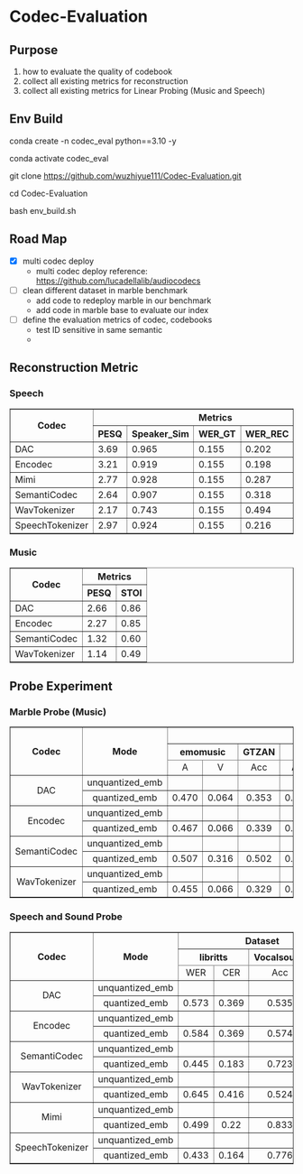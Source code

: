 # Codec-Evaluation

## Purpose

1. how to evaluate the quality of codebook
2. collect all existing metrics for reconstruction
3. collect all existing metrics for Linear Probing (Music and Speech)

## Env Build

conda create -n codec_eval python==3.10 -y

conda activate codec_eval

git clone https://github.com/wuzhiyue111/Codec-Evaluation.git

cd Codec-Evaluation

bash env_build.sh

## Road Map

- [x] multi codec deploy
    - multi codec deploy reference: https://github.com/lucadellalib/audiocodecs
- [ ] clean different dataset in marble benchmark
    - add code to redeploy marble in our benchmark
    - add code in marble base to evaluate our index 
- [ ] define the evaluation metrics of codec, codebooks
    - test ID sensitive in same semantic
    - 

## Reconstruction Metric
### Speech
<table border="1" align="center">
  <thead>
    <tr>
      <th rowspan="2">Codec</th>
      <th colspan="5">Metrics</th>
    </tr>
    <tr>
      <th>PESQ</th>
      <th>Speaker_Sim</th>
      <th>WER_GT</th>
      <th>WER_REC</th>
      <th>CER_GT</th>
      <th>CER_REC</th>
      <th>STOI</th>
    </tr>
  </thead>
  <tbody>
    <tr>
      <td>DAC</td>
      <td>3.69</td>
      <td>0.965</td>
      <td>0.155</td>
      <td>0.202</td>
      <td>0.09</td>
      <td>0.125</td>
      <td>0.94</td>
    </tr>
    <tr>
      <td>Encodec</td>
      <td>3.21</td>
      <td>0.919</td>
      <td>0.155</td>
      <td>0.198</td>
      <td>0.09</td>
      <td>0.114</td>
      <td>0.925</td>
    </tr>
    <tr>
      <td>Mimi</td>
      <td>2.77</td>
      <td>0.928</td>
      <td>0.155</td>
      <td>0.287</td>
      <td>0.09</td>
      <td>0.173</td>
      <td>0.88</td>
    </tr>
    <tr>
      <td>SemantiCodec</td>
      <td>2.64</td>
      <td>0.907</td>
      <td>0.155</td>
      <td>0.318</td>
      <td>0.09</td>
      <td>0.195</td>
      <td>0.86</td>
    </tr>
    <tr>
      <td>WavTokenizer</td>
      <td>2.17</td>
      <td>0.743</td>
      <td>0.155</td>
      <td>0.494</td>
      <td>0.09</td>
      <td>0.325</td>
      <td>0.83</td>
    </tr>
    <tr>
      <td>SpeechTokenizer</td>
      <td>2.97</td>
      <td>0.924</td>
      <td>0.155</td>
      <td>0.216</td>
      <td>0.09</td>
      <td>0.12</td>
      <td>0.89</td>
    </tr>
  </tbody>
</table>

### Music
<table border="1" align="center">
  <thead>
    <tr>
      <th rowspan="2">Codec</th>
      <th colspan="5">Metrics</th>
    </tr>
    <tr>
      <th>PESQ</th>
      <th>STOI</th>
    </tr>
  </thead>
  <tbody>
    <tr>
      <td>DAC</td>
      <td>2.66</td>
      <td>0.86</td>
    </tr>
    <tr>
      <td>Encodec</td>
      <td>2.27</td>
      <td>0.85</td>
    </tr>
    <tr>
      <td>SemantiCodec</td>
      <td>1.32</td>
      <td>0.60</td>
    </tr>
    <tr>
      <td>WavTokenizer</td>
      <td>1.14</td>
      <td>0.49</td>
    </tr>
  </tbody>
</table>

## Probe Experiment
### Marble Probe (Music)
<table border="1" >
    
   <thead>
        <tr>
            <th rowspan="3">Codec</th>
	    <th rowspan="3">Mode</th>
            <th colspan="19">Dataset</th>
        </tr>
        <tr>
            <th colspan="2">emomusic</th>
            <th colspan="1">GTZAN</th>
            <th colspan="2">MTT</th>
            <th colspan="1">NSynthI</th>
            <th colspan="1">NSynthP</th>
	    <th colspan="1">VocalSetSinger</th>
	    <th colspan="1">VocalSetTech</th>
	    <th colspan="1">GS</th>
	    <th colspan="1">Muchin</th>
	    <th colspan="2">MTGGenre</th>
	    <th colspan="2">MTGInstrument</th>
	    <th colspan="2">MTGMoodtheme</th>
	    <th colspan="2">MTGTop50</th>
        </tr>
	<tr>
	    <td align=center>A</td>
            <td align=center>V</td>
	    <td align=center>Acc</td>
            <td align=center>AP</td>
	    <td align=center>AUCROC</td>
	    <td align=center>Acc</td>
	    <td align=center>Acc</td>
	    <td align=center>Acc</td>
	    <td align=center>Acc</td>
	    <td align=center>Acc</td>	   
	    <td align=center>CER</td>
	    <td align=center>AP</td>
	    <td align=center>AUCROC</td>
	    <td align=center>AP</td>
	    <td align=center>AUCROC</td>
	    <td align=center>AP</td>
	    <td align=center>AUCROC</td>
	    <td align=center>AP</td>
	    <td align=center>AUCROC</td>
    </thead>
    <tbody>
        <tr>
            <td align=center rowspan="2">DAC</td>
            <td align=center>unquantized_emb</td>
            <td align=center></td>
            <td align=center></td>
            <td align=center></td>
            <td align=center></td>
	    <td align=center> </td>
	    <td align=center> </td>
	    <td align=center> </td>
	    <td align=center></td>
	    <td align=center></td>
            <td align=center></td>
	    <td align=center> </td>
	    <td align=center> </td>
	    <td align=center> </td>
	    <td align=center></td>
	    <td align=center></td>
            <td align=center></td>
	    <td align=center> </td>
	    <td align=center> </td>
	    <td align=center> </td>
        </tr>
	<tr>
            <td align=center>quantized_emb</td>
            <td align=center>0.470</td>
            <td align=center>0.064</td>
            <td align=center>0.353</td>
            <td align=center>0.203</td>
	    <td align=center>0.785</td>
	    <td align=center>0.602</td>
	    <td align=center>0.468</td>
	    <td align=center>0.419</td>
	    <td align=center>0.376</td>
            <td align=center>0.088</td>
	    <td align=center>0.579</td>
	    <td align=center>0.0295</td>
	    <td align=center>0.530</td>
	    <td align=center>0.108</td>
	    <td align=center>0.638</td>
            <td align=center>0.076</td>
	    <td align=center>0.651</td>
	    <td align=center>0.141</td>
	    <td align=center>0.687</td>
        </tr>
        <tr>
            <td align=center rowspan="2">Encodec</td>
            <td align=center>unquantized_emb</td>
            <td align=center></td>
            <td align=center></td>
            <td align=center></td>
            <td align=center></td>
            <td align=center></td>
	    <td align=center> </td>
	    <td align=center> </td>
	    <td align=center></td>
	    <td align=center></td>
	    <td align=center></td>
	    <td align=center></td>
	    <td align=center> </td>
	    <td align=center> </td>
	    <td align=center></td>
	    <td align=center></td>
            <td align=center></td>
	    <td align=center> </td>
	    <td align=center> </td>
	    <td align=center> </td>
        </tr>
	<tr>
            <td align=center>quantized_emb</td>
            <td align=center>0.467</td>
            <td align=center>0.066</td>
            <td align=center>0.339</td>
            <td align=center>0.184</td>
            <td align=center>0.759</td>
	    <td align=center>0.537</td>
	    <td align=center>0.547</td>
	    <td align=center>0.299</td>
	    <td align=center>0.301</td>
	    <td align=center>0.102</td>
	    <td align=center>0.507</td>
	    <td align=center>0.035</td>
	    <td align=center>0.528</td>
	    <td align=center>0.104</td>
	    <td align=center>0.620</td>
            <td align=center>0.057</td>
	    <td align=center>0.642</td>
	    <td align=center>0.137</td>
	    <td align=center>0.701</td>
        </tr>
        <tr>
            <td align=center rowspan="2">SemantiCodec</td>
            <td align=center>unquantized_emb</td>
            <td align=center></td>
            <td align=center></td>
            <td align=center></td>
            <td align=center></td>
            <td align=center> </td>
	    <td align=center> </td>
	    <td align=center> </td>
	    <td align=center></td>
	    <td align=center> </td>
	    <td align=center></td>
	    <td align=center> </td>
	    <td align=center> </td>
	    <td align=center> </td>
	    <td align=center></td>
	    <td align=center></td>
            <td align=center></td>
	    <td align=center> </td>
	    <td align=center> </td>
	    <td align=center> </td>
        </tr>
	<tr>
            <td align=center>quantized_emb</td>
            <td align=center>0.507</td>
            <td align=center>0.316</td>
            <td align=center>0.502</td>
            <td align=center>0.318</td>
            <td align=center>0.877</td>
	    <td align=center>0.658</td>
	    <td align=center>0.764</td>
	    <td align=center>0.344</td>
	    <td align=center>0.451</td>
	    <td align=center>0.343</td>
	    <td align=center>0.578</td>
	    <td align=center>0.035</td>
	    <td align=center>0.526</td>
	    <td align=center>0.149</td>
	    <td align=center>0.720</td>
            <td align=center>0.099</td>
	    <td align=center>0.723</td>
	    <td align=center>0.230</td>
	    <td align=center>0.795</td>
        </tr>
        <tr>
            <td align=center rowspan="2">WavTokenizer</td>
            <td align=center>unquantized_emb</td>
            <td align=center></td>
            <td align=center></td>
            <td align=center></td>
            <td align=center></td>
            <td align=center></td>
	    <td align=center> </td>
	    <td align=center> </td>
	    <td align=center></td>
	    <td align=center></td>
	    <td align=center></td>
	    <td align=center> </td>
	    <td align=center> </td>
	    <td align=center> </td>
	    <td align=center></td>
	    <td align=center></td>
            <td align=center></td>
	    <td align=center> </td>
	    <td align=center> </td>
	    <td align=center> </td>
        </tr>
	<tr>
            <td align=center>quantized_emb</td>
            <td align=center>0.455</td>
            <td align=center>0.066</td>
            <td align=center>0.329</td>
            <td align=center>0.168</td>
            <td align=center>0.739</td>
	    <td align=center>0.537</td>
	    <td align=center>0.444</td>
	    <td align=center>0.130</td>
	    <td align=center>0.287</td>
	    <td align=center>0.093</td>
            <td align=center>0.721</td>
	    <td align=center>0.034</td>
	    <td align=center>0.530</td>
	    <td align=center>0.107</td>
	    <td align=center>0.635</td>
            <td align=center>0.056</td>
	    <td align=center>0.627</td>
	    <td align=center>0.137</td>
	    <td align=center>0.698</td>
        </tr>
    </tbody>
</table>

### Speech and Sound Probe
<table border="1" >
    
   <thead>
        <tr>
            <th rowspan="3">Codec</th>
	    <th rowspan="3">Mode</th>
            <th colspan="12">Dataset</th>
        </tr>
        <tr>
            <th colspan="2">libritts</th>
            <th colspan="1">Vocalsound</th>
            <th colspan="1">MELD</th>
        </tr>
	<tr>
	    <td align=center>WER</td>
            <td align=center>CER</td>
	    <td align=center>Acc</td>
            <td align=center>Acc</td>
    </thead>
    <tbody>
        <tr>
            <td align=center rowspan="2">DAC</td>
            <td align=center>unquantized_emb</td>
            <td align=center></td>
            <td align=center></td>
            <td align=center></td>
            <td align=center></td>
        </tr>
	<tr>
            <td align=center>quantized_emb</td>
            <td align=center>0.573</td>
            <td align=center>0.369</td>
            <td align=center>0.535</td>
            <td align=center>0.483</td>
        </tr>
        <tr>
            <td align=center rowspan="2">Encodec</td>
            <td align=center>unquantized_emb</td>
            <td align=center></td>
            <td align=center></td>
            <td align=center></td>
            <td align=center></td>
        </tr>
	<tr>
            <td align=center>quantized_emb</td>
            <td align=center>0.584</td>
            <td align=center>0.369</td>
	    <td align=center>0.574</td>
	    <td align=center>0.481</td>
        </tr>
        <tr>
            <td align=center rowspan="2">SemantiCodec</td>
            <td align=center>unquantized_emb</td>
            <td align=center></td>
            <td align=center></td>
            <td align=center></td>
            <td align=center></td>
        </tr>
	<tr>
            <td align=center>quantized_emb</td>
            <td align=center>0.445</td>
            <td align=center>0.183</td>
            <td align=center>0.723</td>
            <td align=center>0.482</td>
        </tr>
        <tr>
            <td align=center rowspan="2">WavTokenizer</td>
            <td align=center>unquantized_emb</td>
            <td align=center></td>
            <td align=center></td>
            <td align=center></td>
            <td align=center></td>
        </tr>
	<tr>
            <td align=center>quantized_emb</td>
            <td align=center>0.645</td>
            <td align=center>0.416</td>
            <td align=center>0.524</td>
            <td align=center>0.484</td>
        </tr>
	<tr>
	    <td align=center rowspan="2">Mimi</td>
            <td align=center>unquantized_emb</td>
            <td align=center></td>
            <td align=center></td>
            <td align=center></td>
            <td align=center></td>
	</tr>
	<tr>
            <td align=center>quantized_emb</td>
            <td align=center>0.499</td>
            <td align=center>0.22</td>
            <td align=center>0.833</td>
            <td align=center>0.481</td>
        </tr>
	<tr>
	    <td align=center rowspan="2">SpeechTokenizer</td>
            <td align=center>unquantized_emb</td>
            <td align=center></td>
            <td align=center></td>
            <td align=center></td>
            <td align=center></td>
	</tr>
	<tr>
            <td align=center>quantized_emb</td>
            <td align=center>0.433</td>
            <td align=center>0.164</td>
            <td align=center>0.776</td>
            <td align=center>0.498</td>
        </tr>
    </tbody>
</table>






